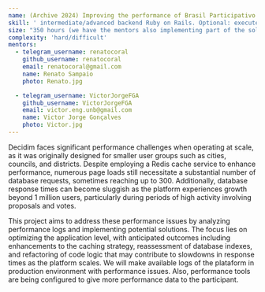```yaml
---
name: (Archive 2024) Improving the performance of Brasil Participativo Platform
skill: ' intermediate/advanced backend Ruby on Rails. Optional: execute and understand performance logs.'
size: "350 hours (we have the mentors also implementing part of the solution)"
complexity: 'hard/difficult'
mentors: 
  - telegram_username: renatocoral
    github_username: renatocoral
    email: renatocoral@gmail.com
    name: Renato Sampaio
    photo: Renato.jpg

  - telegram_username: VictorJorgeFGA
    github_username: VictorJorgeFGA
    email: victor.eng.unb@gmail.com
    name: Victor Jorge Gonçalves
    photo: Victor.jpg
---
```

Decidim faces significant performance challenges when operating at scale, as it was originally designed for smaller user groups such as cities, councils, and districts. Despite employing a Redis cache service to enhance performance, numerous page loads still necessitate a substantial number of database requests, sometimes reaching up to 300. Additionally, database response times can become sluggish as the platform experiences growth beyond 1 million users, particularly during periods of high activity involving proposals and votes.

This project aims to address these performance issues by analyzing performance logs and implementing potential solutions. The focus lies on optimizing the application level, with anticipated outcomes including enhancements to the caching strategy, reassessment of database indexes, and refactoring of code logic that may contribute to slowdowns in response times as the platform scales. We will make available logs of the plataform in production environment with performance issues. Also, performance tools are being configured to give more performance data to the participant.